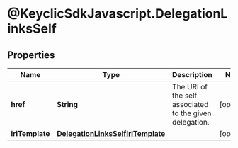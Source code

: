 # @KeyclicSdkJavascript.DelegationLinksSelf

## Properties
Name | Type | Description | Notes
------------ | ------------- | ------------- | -------------
**href** | **String** | The URI of the self associated to the given delegation. | [optional] 
**iriTemplate** | [**DelegationLinksSelfIriTemplate**](DelegationLinksSelfIriTemplate.md) |  | [optional] 


